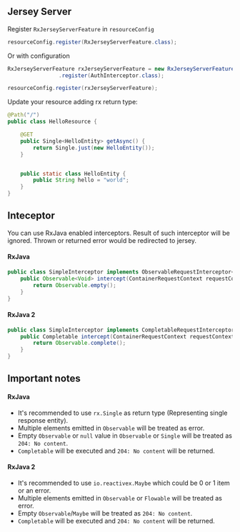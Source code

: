 ## Jersey Server
Register `RxJerseyServerFeature` in `resourceConfig`

```java
resourceConfig.register(RxJerseyServerFeature.class);
```

Or with configuration

```java
RxJerseyServerFeature rxJerseyServerFeature = new RxJerseyServerFeature()
                .register(AuthInterceptor.class);

resourceConfig.register(rxJerseyServerFeature);
```


Update your resource adding rx return type:
```java
@Path("/")
public class HelloResource {

    @GET
    public Single<HelloEntity> getAsync() {
        return Single.just(new HelloEntity());
    }


    public static class HelloEntity {
        public String hello = "world";
    }
}
```

## Inteceptor
You can use RxJava enabled interceptors. Result of such interceptor will be ignored. Thrown or returned error would be redirected to jersey.


#### RxJava
```java
public class SimpleInterceptor implements ObservableRequestInterceptor<Void> {
    public Observable<Void> intercept(ContainerRequestContext requestContext) {
        return Observable.empty();
    }
}
```


#### RxJava 2
```java
public class SimpleInterceptor implements CompletableRequestInterceptor {
    public Completable intercept(ContainerRequestContext requestContext) {
        return Observable.complete();
    }
}
```


## Important notes
#### RxJava
 - It's recommended to use `rx.Single` as return type (Representing single response entity).
 - Multiple elements emitted in `Observable` will be treated as error.
 - Empty `Observable` or `null` value in `Observable` or `Single` will be treated as `204: No content`.
 - `Completable` will be executed and `204: No content` will be returned.

#### RxJava 2
 - It's recommended to use `io.reactivex.Maybe` which could be 0 or 1 item or an error.
 - Multiple elements emitted in `Observable` or `Flowable` will be treated as error.
 - Empty `Observable`/`Maybe` will be treated as `204: No content`.
 - `Completable` will be executed and `204: No content` will be returned.
